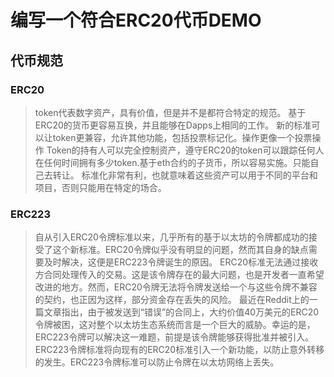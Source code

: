 # 编写一个符合ERC20代币DEMO

## 代币规范

### ERC20

>token代表数字资产，具有价值，但是并不是都符合特定的规范。
基于ERC20的货币更容易互换，并且能够在Dapps上相同的工作。
新的标准可以让token更兼容，允许其他功能，包括投票标记化。操作更像一个投票操作
Token的持有人可以完全控制资产，遵守ERC20的token可以跟踪任何人在任何时间拥有多少token.基于eth合约的子货币，所以容易实施。只能自己去转让。
标准化非常有利，也就意味着这些资产可以用于不同的平台和项目，否则只能用在特定的场合。

### ERC223

>自从引入ERC20令牌标准以来，几乎所有的基于以太坊的令牌都成功的接受了这个新标准。ERC20令牌似乎没有明显的问题，然而其自身的缺点需要及时解决，这便是ERC223令牌诞生的原因。
ERC20标准无法通过接收方合同处理传入的交易。这是该令牌存在的最大问题，也是开发者一直希望改进的地方。然而，ERC20令牌无法将令牌发送给一个与这些令牌不兼容的契约，也正因为这样，部分资金存在丢失的风险。
最近在Reddit上的一篇文章指出，由于被发送到“错误”的合同上，大约价值40万美元的ERC20令牌被困，这对整个以太坊生态系统而言是一个巨大的威胁。幸运的是，ERC223令牌可以解决这一难题，前提是该令牌能够获得批准并被引入。
ERC223令牌标准将向现有的ERC20标准引入一个新功能，以防止意外转移的发生。ERC223令牌标准可以防止令牌在以太坊网络上丢失。

